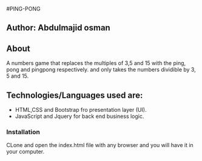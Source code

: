 #PING-PONG

## Author: Abdulmajid osman

## About

A numbers game that replaces the multiples of 3,5 and 15 with the ping, pong and pingpong respectively.
and only takes the numbers dividible by 3, 5 and 15.

## Technologies/Languages used are:
- HTML,CSS and Bootstrap fro presentation layer (UI).
- JavaScript and Jquery for back end business logic.

### Installation
CLone and open the index.html file with any browser and you will have it in your computer.
